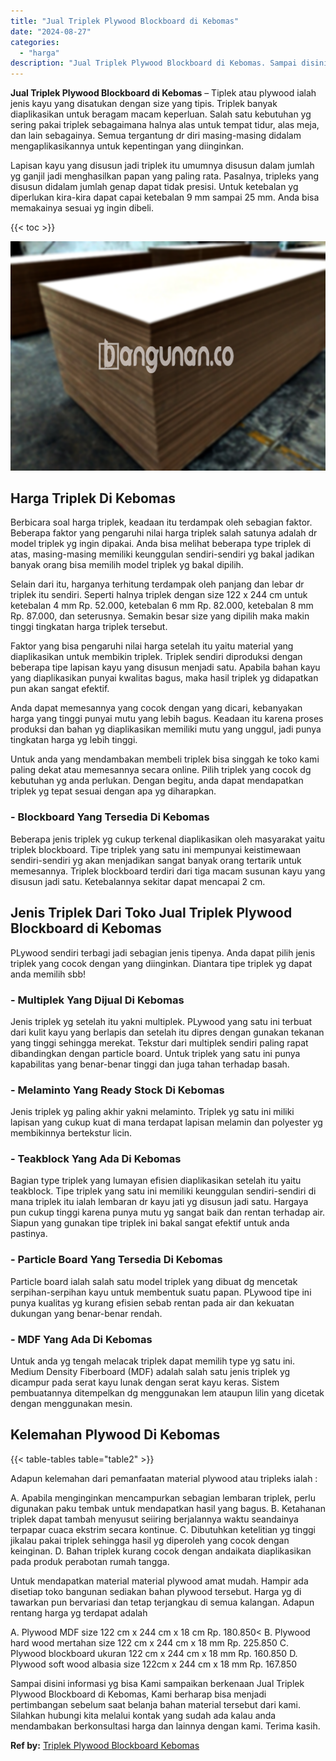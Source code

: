 ```yaml
---
title: "Jual Triplek Plywood Blockboard di Kebomas"
date: "2024-08-27"
categories: 
  - "harga"
description: "Jual Triplek Plywood Blockboard di Kebomas. Sampai disini informasi yg bisa Kami sampaikan berkenaan Jual Triplek Plywood Blockboard di Kebomas, Kami berhara..."
---
```


**Jual Triplek Plywood Blockboard di Kebomas** – Tiplek atau plywood ialah jenis kayu yang disatukan dengan size yang tipis. Triplek banyak diaplikasikan untuk beragam macam keperluan. Salah satu kebutuhan yg sering pakai triplek sebagaimana halnya alas untuk tempat tidur, alas meja, dan lain sebagainya. Semua tergantung dr diri masing-masing didalam mengaplikasikannya untuk kepentingan yang diinginkan.

Lapisan kayu yang disusun jadi triplek itu umumnya disusun dalam jumlah yg ganjil jadi menghasilkan papan yang paling rata. Pasalnya, tripleks yang disusun didalam jumlah genap dapat tidak presisi. Untuk ketebalan yg diperlukan kira-kira dapat capai ketebalan 9 mm sampai 25 mm. Anda bisa memakainya sesuai yg ingin dibeli.

{{< toc >}}

![Jual Triplek Plywood Blockboard di Kebomas](/images/jual-triplek-murah-41.png)

## Harga Triplek Di Kebomas

Berbicara soal harga triplek, keadaan itu terdampak oleh sebagian faktor. Beberapa faktor yang pengaruhi nilai harga triplek salah satunya adalah dr model triplek yg ingin dipakai. Anda bisa melihat beberapa type triplek di atas, masing-masing memiliki keunggulan sendiri-sendiri yg bakal jadikan banyak orang bisa memilih model triplek yg bakal dipilih.

Selain dari itu, harganya terhitung terdampak oleh panjang dan lebar dr triplek itu sendiri. Seperti halnya triplek dengan size 122 x 244 cm untuk ketebalan 4 mm Rp. 52.000, ketebalan 6 mm Rp. 82.000, ketebalan 8 mm Rp. 87.000, dan seterusnya. Semakin besar size yang dipilih maka makin tinggi tingkatan harga triplek tersebut.

Faktor yang bisa pengaruhi nilai harga setelah itu yaitu material yang diaplikasikan untuk membikin triplek. Triplek sendiri diproduksi dengan beberapa tipe lapisan kayu yang disusun menjadi satu. Apabila bahan kayu yang diaplikasikan punyai kwalitas bagus, maka hasil triplek yg didapatkan pun akan sangat efektif.

Anda dapat memesannya yang cocok dengan yang dicari, kebanyakan harga yang tinggi punyai mutu yang lebih bagus. Keadaan itu karena proses produksi dan bahan yg diaplikasikan memiliki mutu yang unggul, jadi punya tingkatan harga yg lebih tinggi.

Untuk anda yang mendambakan membeli triplek bisa singgah ke toko kami paling dekat atau memesannya secara online. Pilih triplek yang cocok dg kebutuhan yg anda perlukan. Dengan begitu, anda dapat mendapatkan triplek yg tepat sesuai dengan apa yg diharapkan.

### \- Blockboard Yang Tersedia Di Kebomas

Beberapa jenis triplek yg cukup terkenal diaplikasikan oleh masyarakat yaitu triplek blockboard. Tipe triplek yang satu ini mempunyai keistimewaan sendiri-sendiri yg akan menjadikan sangat banyak orang tertarik untuk memesannya. Triplek blockboard terdiri dari tiga macam susunan kayu yang disusun jadi satu. Ketebalannya sekitar dapat mencapai 2 cm.

## Jenis Triplek Dari Toko Jual Triplek Plywood Blockboard di Kebomas

PLywood sendiri terbagi jadi sebagian jenis tipenya. Anda dapat pilih jenis triplek yang cocok dengan yang diinginkan. Diantara tipe triplek yg dapat anda memilih sbb!

### \- Multiplek Yang Dijual Di Kebomas

Jenis triplek yg setelah itu yakni multiplek. PLywood yang satu ini terbuat dari kulit kayu yang berlapis dan setelah itu dipres dengan gunakan tekanan yang tinggi sehingga merekat. Tekstur dari multiplek sendiri paling rapat dibandingkan dengan particle board. Untuk triplek yang satu ini punya kapabilitas yang benar-benar tinggi dan juga tahan terhadap basah.

### \- Melaminto Yang Ready Stock Di Kebomas

Jenis triplek yg paling akhir yakni melaminto. Triplek yg satu ini miliki lapisan yang cukup kuat di mana terdapat lapisan melamin dan polyester yg membikinnya bertekstur licin.

### \- Teakblock Yang Ada Di Kebomas

Bagian type triplek yang lumayan efisien diaplikasikan setelah itu yaitu teakblock. Tipe triplek yang satu ini memiliki keunggulan sendiri-sendiri di mana triplek itu ialah lembaran dr kayu jati yg disusun jadi satu. Hargaya pun cukup tinggi karena punya mutu yg sangat baik dan rentan terhadap air. Siapun yang gunakan tipe triplek ini bakal sangat efektif untuk anda pastinya.

### \- Particle Board Yang Tersedia Di Kebomas

Particle board ialah salah satu model triplek yang dibuat dg mencetak serpihan-serpihan kayu untuk membentuk suatu papan. PLywood tipe ini punya kualitas yg kurang efisien sebab rentan pada air dan kekuatan dukungan yang benar-benar rendah.

### \- MDF Yang Ada Di Kebomas

Untuk anda yg tengah melacak triplek dapat memilih type yg satu ini. Medium Density Fiberboard (MDF) adalah salah satu jenis triplek yg dicampur pada serat kayu lunak dengan serat kayu keras. Sistem pembuatannya ditempelkan dg menggunakan lem ataupun lilin yang dicetak dengan menggunakan mesin.

## Kelemahan Plywood Di Kebomas

{{< table-tables table="table2" >}}

Adapun kelemahan dari pemanfaatan material plywood atau tripleks ialah :

A. Apabila menginginkan mencampurkan sebagian lembaran triplek, perlu digunakan paku tembak untuk mendapatkan hasil yang bagus. B. Ketahanan triplek dapat tambah menyusut seiiring berjalannya waktu seandainya terpapar cuaca ekstrim secara kontinue. C. Dibutuhkan ketelitian yg tinggi jikalau pakai triplek sehingga hasil yg diperoleh yang cocok dengan keinginan. D. Bahan triplek kurang cocok dengan andaikata diaplikasikan pada produk perabotan rumah tangga.

Untuk mendapatkan material material plywood amat mudah. Hampir ada disetiap toko bangunan sediakan bahan plywood tersebut. Harga yg di tawarkan pun bervariasi dan tetap terjangkau di semua kalangan. Adapun rentang harga yg terdapat adalah

A. Plywood MDF size 122 cm x 244 cm x 18 cm Rp. 180.850< B. Plywood hard wood mertahan size 122 cm x 244 cm x 18 mm Rp. 225.850 C. Plywood blockboard ukuran 122 cm x 244 cm x 18 mm Rp. 160.850 D. Plywood soft wood albasia size 122cm x 244 cm x 18 mm Rp. 167.850

Sampai disini informasi yg bisa Kami sampaikan berkenaan Jual Triplek Plywood Blockboard di Kebomas, Kami berharap bisa menjadi pertimbangan sebelum saat belanja bahan material tersebut dari kami. Silahkan hubungi kita melalui kontak yang sudah ada kalau anda mendambakan berkonsultasi harga dan lainnya dengan kami. Terima kasih.

**Ref by:** [Triplek Plywood Blockboard Kebomas](https://id.wikipedia.org/wiki/Triplek)
